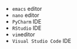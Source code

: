 - `emacs` editor
- `nano` editor
- `PyCharm` IDE
- `RStudio` IDE
- `vim`editor
- `Visual Studio Code` IDE
